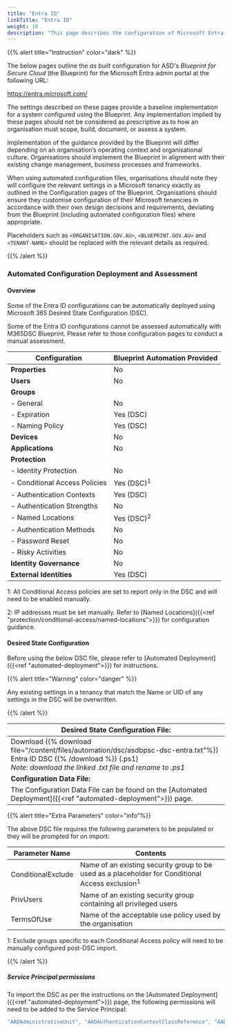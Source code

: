 ```yaml
---
title: "Entra ID"
linkTitle: "Entra ID"
weight: 10
description: "This page describes the configuration of Microsoft Entra ID associated with systems built according to the guidance provided by ASD's Blueprint for Secure Cloud."
---
```


{{% alert title="Instruction" color="dark" %}}

The below pages outline the *as built* configuration for ASD's *Blueprint for Secure Cloud* (the Blueprint) for the Microsoft Entra admin portal at the following URL:

<https://entra.microsoft.com/>

The settings described on these pages provide a baseline implementation for a system configured using the Blueprint. Any implementation implied by these pages should not be considered as prescriptive as to how an organisation must scope, build, document, or assess a system.

Implementation of the guidance provided by the Blueprint will differ depending on an organisation’s operating context and organisational culture. Organisations should implement the Blueprint in alignment with their existing change management, business processes and frameworks.

When using automated configuration files, organisations should note they will configure the relevant settings in a Microsoft tenancy exactly as outlined in the Configuration pages of the Blueprint. Organisations should ensure they customise configuration of their Microsoft tenancies in accordance with their own design decisions and requirements, deviating from the Blueprint (including automated configuration files) where appropriate.

Placeholders such as `<ORGANISATION.GOV.AU>`, `<BLUEPRINT.GOV.AU>` and `<TENANT-NAME>` should be replaced with the relevant details as required.

{{% /alert %}}

### Automated Configuration Deployment and Assessment

#### Overview

Some of the Entra ID configurations can be automatically deployed using Microsoft 365 Desired State Configuration (DSC).

Some of the Entra ID configurations cannot be assessed automatically with M365DSC Blueprint. Please refer to those configuration pages to conduct a manual assessment.

| Configuration                 | Blueprint Automation Provided |
| ----------------------------- | ----------------------------- |
| **Properties**                | No                            |
| **Users**                     | No                            |
| **Groups**                    |                               |
| - General                     | No                            |
| - Expiration                  | Yes (DSC)                     |
| - Naming Policy               | Yes (DSC)                     |
| **Devices**                   | No                            |
| **Applications**              | No                            |
| **Protection**                |                               |
| - Identity Protection         | No                            |
| - Conditional Access Policies | Yes (DSC)<sup>1</sup>         |
| - Authentication Contexts     | Yes (DSC)                     |
| - Authentication Strengths    | No                            |
| - Named Locations             | Yes (DSC)<sup>2</sup>         |
| - Authentication Methods      | No                            |
| - Password Reset              | No                            |
| - Risky Activities            | No                            |
| **Identity Governance**       | No                            |
| **External Identities**       | Yes (DSC)                     |

1: All Conditional Access policies are set to report only in the DSC and will need to be enabled manually.

2: IP addresses must be set manually. Refer to [Named Locations]({{<ref "protection/conditional-access/named-locations">}}) for configuration guidance.

#### Desired State Configuration

Before using the below DSC file, please refer to [Automated Deployment]({{<ref "automated-deployment">}}) for instructions.

{{% alert title="Warning" color="danger" %}}

Any existing settings in a tenancy that match the Name or UID of any settings in the DSC will be overwritten.

{{% /alert %}}

| Desired State Configuration File:                                                                                                                                                     |
| ------------------------------------------------------------------------------------------------------------------------------------------------------------------------------------- |
| Download {{% download file="/content/files/automation/dsc/asdbpsc-dsc-entra.txt"%}} Entra ID DSC {{% /download %}} (.ps1)<br>*Note: download the linked .txt file and rename to .ps1* |
| **Configuration Data File:**                                                                                                                                                          |
| The Configuration Data File can be found on the [Automated Deployment]({{<ref "automated-deployment">}}) page.                                                                        |

{{% alert title="Extra Parameters" color="info"%}}

The above DSC file requires the following parameters to be populated or they will be prompted for on import:

| Parameter Name     | Contents                                                                                                    |
| ------------------ | ----------------------------------------------------------------------------------------------------------- |
| ConditionalExclude | Name of an existing security group to be used as a placeholder for Conditional Access exclusion<sup>1</sup> |
| PrivUsers          | Name of an existing security group containing all privileged users                                          |
| TermsOfUse         | Name of the acceptable use policy used by the organisation                                                  |

1: Exclude groups specific to each Conditional Access policy will need to be manually configured post-DSC import.

{{% /alert %}}

##### Service Principal permissions

To import the DSC as per the instructions on the [Automated Deployment]({{<ref "automated-deployment">}}) page, the following permissions will need to be added to the Service Principal:

```powershell
"AADAdministrativeUnit", "AADAuthenticationContextClassReference", "AADAuthorizationPolicy", "AADConditionalAccessPolicy", "AADCrossTenantAccessPolicyConfigurationDefault", "AADCrossTenantAccessPolicyConfigurationPartner", "AADEntitlementManagementAccessPackage", "AADEntitlementManagementAccessPackageAssignmentPolicy", "AADEntitlementManagementAccessPackageCatalog", "AADEntitlementManagementAccessPackageCatalogResource", "AADEntitlementManagementConnectedOrganization", "AADExternalIdentityPolicy", "AADGroupLifecyclePolicy", "AADNamedLocationPolicy", "AADSocialIdentityProvider", "AADTokenLifetimePolicy"
```
